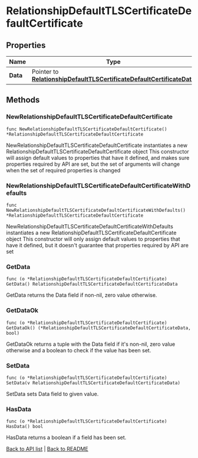 # RelationshipDefaultTLSCertificateDefaultCertificate

## Properties

Name | Type | Description | Notes
------------ | ------------- | ------------- | -------------
**Data** | Pointer to [**RelationshipDefaultTLSCertificateDefaultCertificateData**](RelationshipDefaultTLSCertificateDefaultCertificateData.md) |  | [optional] 

## Methods

### NewRelationshipDefaultTLSCertificateDefaultCertificate

`func NewRelationshipDefaultTLSCertificateDefaultCertificate() *RelationshipDefaultTLSCertificateDefaultCertificate`

NewRelationshipDefaultTLSCertificateDefaultCertificate instantiates a new RelationshipDefaultTLSCertificateDefaultCertificate object
This constructor will assign default values to properties that have it defined,
and makes sure properties required by API are set, but the set of arguments
will change when the set of required properties is changed

### NewRelationshipDefaultTLSCertificateDefaultCertificateWithDefaults

`func NewRelationshipDefaultTLSCertificateDefaultCertificateWithDefaults() *RelationshipDefaultTLSCertificateDefaultCertificate`

NewRelationshipDefaultTLSCertificateDefaultCertificateWithDefaults instantiates a new RelationshipDefaultTLSCertificateDefaultCertificate object
This constructor will only assign default values to properties that have it defined,
but it doesn't guarantee that properties required by API are set

### GetData

`func (o *RelationshipDefaultTLSCertificateDefaultCertificate) GetData() RelationshipDefaultTLSCertificateDefaultCertificateData`

GetData returns the Data field if non-nil, zero value otherwise.

### GetDataOk

`func (o *RelationshipDefaultTLSCertificateDefaultCertificate) GetDataOk() (*RelationshipDefaultTLSCertificateDefaultCertificateData, bool)`

GetDataOk returns a tuple with the Data field if it's non-nil, zero value otherwise
and a boolean to check if the value has been set.

### SetData

`func (o *RelationshipDefaultTLSCertificateDefaultCertificate) SetData(v RelationshipDefaultTLSCertificateDefaultCertificateData)`

SetData sets Data field to given value.

### HasData

`func (o *RelationshipDefaultTLSCertificateDefaultCertificate) HasData() bool`

HasData returns a boolean if a field has been set.


[Back to API list](../README.md#documentation-for-api-endpoints) | [Back to README](../README.md)
